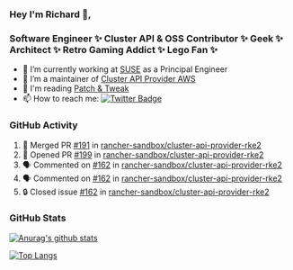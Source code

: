 ### Hey I'm Richard 👋, 

<h3 align="left">Software Engineer ✨ Cluster API & OSS Contributor ✨ Geek ✨ Architect ✨ Retro Gaming Addict ✨ Lego Fan ✨</h3>

- 🔭 I’m currently working at [SUSE](https://www.suse.com/) as a Principal Engineer
- 👯 I’m a maintainer of [Cluster API Provider AWS](https://github.com/kubernetes-sigs/cluster-api-provider-aws)
- 💬 I'm reading [Patch & Tweak](https://bjooks.com/products/patch-tweak-exploring-modular-synthesis)
- 📫 How to reach me: [![Twitter Badge](https://img.shields.io/badge/-@fruit_case-00acee?style=flat&logo=Twitter&logoColor=white)](https://twitter.com/intent/follow?screen_name=fruit_case "Follow on Twitter")

### GitHub Activity 

<!--START_SECTION:activity-->
1. 🎉 Merged PR [#191](https://github.com/rancher-sandbox/cluster-api-provider-rke2/pull/191) in [rancher-sandbox/cluster-api-provider-rke2](https://github.com/rancher-sandbox/cluster-api-provider-rke2)
2. 💪 Opened PR [#199](https://github.com/rancher-sandbox/cluster-api-provider-rke2/pull/199) in [rancher-sandbox/cluster-api-provider-rke2](https://github.com/rancher-sandbox/cluster-api-provider-rke2)
3. 🗣 Commented on [#162](https://github.com/rancher-sandbox/cluster-api-provider-rke2/issues/162#issuecomment-1814877945) in [rancher-sandbox/cluster-api-provider-rke2](https://github.com/rancher-sandbox/cluster-api-provider-rke2)
4. 🗣 Commented on [#162](https://github.com/rancher-sandbox/cluster-api-provider-rke2/issues/162#issuecomment-1814877434) in [rancher-sandbox/cluster-api-provider-rke2](https://github.com/rancher-sandbox/cluster-api-provider-rke2)
5. 🔒 Closed issue [#162](https://github.com/rancher-sandbox/cluster-api-provider-rke2/issues/162) in [rancher-sandbox/cluster-api-provider-rke2](https://github.com/rancher-sandbox/cluster-api-provider-rke2)
<!--END_SECTION:activity-->

### GitHub Stats

[![Anurag's github stats](https://github-readme-stats.vercel.app/api?username=richardcase&count_private=true&show_icons=true)](https://github.com/anuraghazra/github-readme-stats)

[![Top Langs](https://github-readme-stats.vercel.app/api/top-langs/?username=richardcase&hide=html&layout=compact)](https://github.com/anuraghazra/github-readme-stats)
